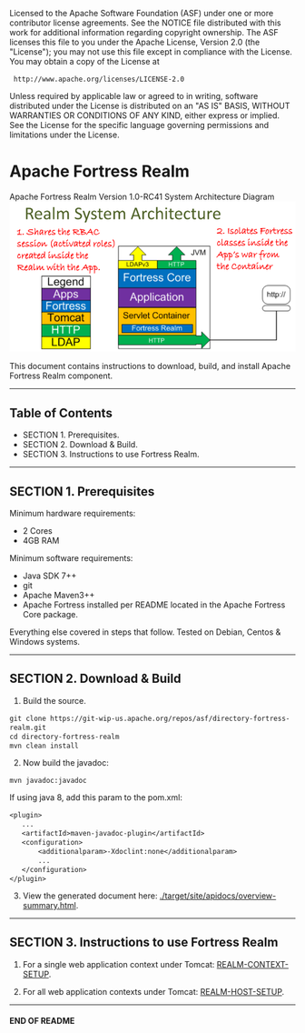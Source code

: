    Licensed to the Apache Software Foundation (ASF) under one
   or more contributor license agreements.  See the NOTICE file
   distributed with this work for additional information
   regarding copyright ownership.  The ASF licenses this file
   to you under the Apache License, Version 2.0 (the
   "License"); you may not use this file except in compliance
   with the License.  You may obtain a copy of the License at

     http://www.apache.org/licenses/LICENSE-2.0

   Unless required by applicable law or agreed to in writing,
   software distributed under the License is distributed on an
   "AS IS" BASIS, WITHOUT WARRANTIES OR CONDITIONS OF ANY
   KIND, either express or implied.  See the License for the
   specific language governing permissions and limitations
   under the License.

# Apache Fortress Realm

 Apache Fortress Realm Version 1.0-RC41 System Architecture Diagram
 ![Apache Fortress Realm System Architecture](images/fortress-realm-system-arch.png "Apache Fortress Realm System Architecture")

This document contains instructions to download, build, and install Apache Fortress Realm component.

-------------------------------------------------------------------------------
## Table of Contents

 * SECTION 1. Prerequisites.
 * SECTION 2. Download & Build.
 * SECTION 3. Instructions to use Fortress Realm.

-------------------------------------------------------------------------------
## SECTION 1. Prerequisites

Minimum hardware requirements:
 * 2 Cores
 * 4GB RAM

Minimum software requirements:
 * Java SDK 7++
 * git
 * Apache Maven3++
 * Apache Fortress installed per README located in the Apache Fortress Core package.

Everything else covered in steps that follow.  Tested on Debian, Centos & Windows systems.

-------------------------------------------------------------------------------
## SECTION 2. Download & Build

1. Build the source.
 ```
 git clone https://git-wip-us.apache.org/repos/asf/directory-fortress-realm.git
 cd directory-fortress-realm
 mvn clean install
 ```

2. Now build the javadoc:

 ```
 mvn javadoc:javadoc
 ```

 If using java 8, add this param to the pom.xml:
 ```
 <plugin>
    ...
    <artifactId>maven-javadoc-plugin</artifactId>
    <configuration>
        <additionalparam>-Xdoclint:none</additionalparam>
        ...
    </configuration>
 </plugin>
 ```

3. View the generated document here: [./target/site/apidocs/overview-summary.html](./target/site/apidocs/overview-summary.html).

-------------------------------------------------------------------------------
## SECTION 3. Instructions to use Fortress Realm

1. For a single web application context under Tomcat: [REALM-CONTEXT-SETUP](./REALM-CONTEXT-SETUP.md).

2. For all web application contexts under Tomcat: [REALM-HOST-SETUP](./REALM-HOST-SETUP.md).

___________________________________________________________________________________
 #### END OF README